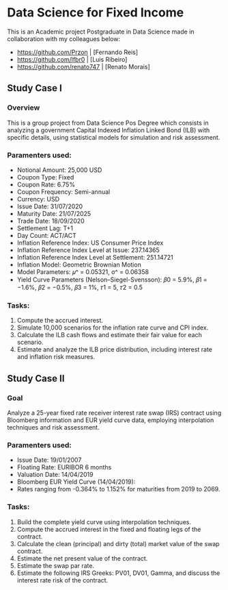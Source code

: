 # Data Science for Fixed Income


This is an Academic project Postgraduate in Data Science made in collaboration with my colleagues below:

- https://github.com/Przon | [Fernando Reis]
- https://github.com/lfbr0 | [Luis Ribeiro]
- https://github.com/renato747 | [Renato Morais]

## Study Case I

### Overview
This is a group project from Data Science Pos Degree which consists in analyzing a government Capital Indexed Inflation Linked Bond (ILB) with specific details, using statistical models for simulation and risk assessment.


### Paramenters used:

- Notional Amount: 25,000 USD
- Coupon Type: Fixed
- Coupon Rate: 6.75%
- Coupon Frequency: Semi-annual
- Currency: USD
- Issue Date: 31/07/2020
- Maturity Date: 21/07/2025
- Trade Date: 18/09/2020
- Settlement Lag: T+1
- Day Count: ACT/ACT
- Inflation Reference Index: US Consumer Price Index
- Inflation Reference Index Level at Issue: 237.14365
- Inflation Reference Index Level at Settlement: 251.14721
- Inflation Model: Geometric Brownian Motion
- Model Parameters: 𝜇^ = 0.05321, σ^ = 0.06358
- Yield Curve Parameters (Nelson–Siegel-Svensson): 𝛽0 = 5.9%, 𝛽1 = −1.6%, 𝛽2 = −0.5%, 𝛽3 = 1%, 𝜏1 = 5, 𝜏2 = 0.5


### Tasks:

1. Compute the accrued interest.
2. Simulate 10,000 scenarios for the inflation rate curve and CPI index.
3. Calculate the ILB cash flows and estimate their fair value for each scenario.
4. Estimate and analyze the ILB price distribution, including interest rate and inflation risk measures.


## Study Case II

### Goal
Analyze a 25-year fixed rate receiver interest rate swap (IRS) contract using Bloomberg information and EUR yield curve data, employing interpolation techniques and risk assessment.

### Paramenters used:

- Issue Date: 19/01/2007
- Floating Rate: EURIBOR 6 months
- Valuation Date: 14/04/2019
- Bloomberg EUR Yield Curve (14/04/2019):
- Rates ranging from -0.364% to 1.152% for maturities from 2019 to 2069.


### Tasks:

1. Build the complete yield curve using interpolation techniques.
2. Compute the accrued interest in the fixed and floating legs of the contract.
3. Calculate the clean (principal) and dirty (total) market value of the swap contract.
4. Estimate the net present value of the contract.
5. Estimate the swap par rate.
6. Estimate the following IRS Greeks: PV01, DV01, Gamma, and discuss the interest rate risk of the contract.
